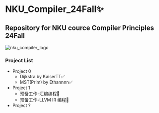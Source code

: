 # NKU_Compiler_24Fall✨

## Repository for NKU cource Compiler Principles 24Fall

![nku_compiler_logo](https://github.com/user-attachments/assets/93b70721-6225-41f5-96a4-3b04f8a43712)

### Project List
- Project 0
  - Dijkstra by KaiserTT✅
  - MST(Prim) by Ethannnn✅
- Project 1
  - 预备工作-汇编编程🤔
  - 预备工作-LLVM IR 编程🤔
- Project ?
